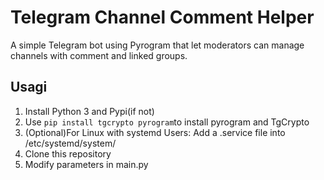# Telegram Channel Comment Helper
A simple Telegram bot using Pyrogram that let moderators can manage channels with comment and linked groups.

## Usagi

1. Install Python 3 and Pypi(if not)
2. Use `pip install tgcrypto pyrogram`to install pyrogram and TgCrypto
3. (Optional)For Linux with systemd Users: Add a .service file into /etc/systemd/system/
4. Clone this repository
5. Modify parameters in main.py
